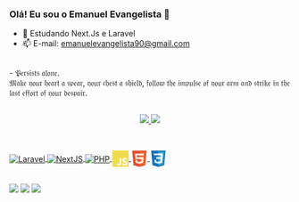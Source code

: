 ### Olá! Eu sou o Emanuel Evangelista 👋

- 🌱 Estudando Next.Js e Laravel 
- 📫 E-mail: emanuelevangelista90@gmail.com

##

<div>
  <p>- 𝔓𝔢𝔯𝔰𝔦𝔰𝔱𝔰 𝔞𝔩𝔬𝔫𝔢. <br>
𝔐𝔞𝔨𝔢 𝔶𝔬𝔲𝔯 𝔥𝔢𝔞𝔯𝔱 𝔞 𝔰𝔭𝔢𝔞𝔯, 𝔶𝔬𝔲𝔯 𝔠𝔥𝔢𝔰𝔱 𝔞 𝔰𝔥𝔦𝔢𝔩𝔡, 𝔣𝔬𝔩𝔩𝔬𝔴 𝔱𝔥𝔢 𝔦𝔪𝔭𝔲𝔩𝔰𝔢 𝔬𝔣 𝔶𝔬𝔲𝔯 𝔞𝔯𝔪 𝔞𝔫𝔡 𝔰𝔱𝔯𝔦𝔨𝔢 𝔦𝔫 𝔱𝔥𝔢 𝔩𝔞𝔰𝔱 𝔢𝔣𝔣𝔬𝔯𝔱 𝔬𝔣 𝔶𝔬𝔲𝔯 𝔡𝔢𝔰𝔭𝔞𝔦𝔯.
  </p>
</div>

##

<div align="center">
  <a href="https://github.com/ElBigas">
  <img height="180em" src="https://github-readme-stats.vercel.app/api?username=ElBigas&show_icons=true&theme=dark&include_all_commits=true&count_private=true"/>
  <img height="180em" src="https://github-readme-stats.vercel.app/api/top-langs/?username=ElBigas&layout=compact&langs_count=7&theme=dark"/>
</div>

##
<div style="display: inline_block">
  <br>
  <img align="center" alt="Laravel" height="30" src="https://static-00.iconduck.com/assets.00/laravel-icon-497x512-uwybstke.png">
  <img align="center" alt="NextJS" height="30" src="https://static-00.iconduck.com/assets.00/next-js-icon-512x512-zuauazrk.png">
  <img align="center" alt="PHP" height="30" src="https://logodownload.org/wp-content/uploads/2016/10/php-logo.png">
  <img align="center" alt="Js" height="30" src="https://raw.githubusercontent.com/devicons/devicon/master/icons/javascript/javascript-plain.svg">
  <img align="center" alt="HTML" height="30" src="https://raw.githubusercontent.com/devicons/devicon/master/icons/html5/html5-original.svg">
  <img align="center" alt="CSS" height="30" src="https://raw.githubusercontent.com/devicons/devicon/master/icons/css3/css3-original.svg">
</div>

##

<div> 
  <a href="https://instagram.com/manuevang" target="_blank"><img src="https://img.shields.io/badge/-Instagram-%23E4405F?style=for-the-badge&logo=instagram&logoColor=white" target="_blank"></a>
<a href = "mailto:emanuelevangelista90@gmail.com"><img src="https://img.shields.io/badge/-Gmail-%23333?style=for-the-badge&logo=gmail&logoColor=white" target="_blank"></a>
  <a href="https://www.linkedin.com/in/emanuel-evangelista-87778a204/" target="_blank"><img src="https://img.shields.io/badge/-LinkedIn-%230077B5?style=for-the-badge&logo=linkedin&logoColor=white" target="_blank"></a>
</div>

